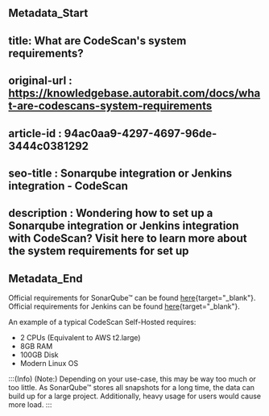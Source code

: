 ## Metadata_Start
## title: What are CodeScan's system requirements?
## original-url : https://knowledgebase.autorabit.com/docs/what-are-codescans-system-requirements
## article-id : 94ac0aa9-4297-4697-96de-3444c0381292
## seo-title : Sonarqube integration or Jenkins integration - CodeScan
## description : Wondering how to set up a Sonarqube integration or Jenkins integration with CodeScan? Visit here to learn more about the system requirements for set up
## Metadata_End
Official requirements for SonarQube™ can be found [here](https://docs.sonarqube.org/latest/){target="_blank"}.
Official requirements for Jenkins can be found [here](https://www.jenkins.io/doc/book/scaling/hardware-recommendations/){target="_blank"}.

An example of a typical CodeScan Self-Hosted requires:

* 2 CPUs (Equivalent to AWS t2.large)
* 8GB RAM
* 100GB Disk
* Modern Linux OS

:::(Info) (Note:)
Depending on your use-case, this may be way too much or too little. As SonarQube™ stores all snapshots for a long time, the data can build up for a large project. Additionally, heavy usage for users would cause more load.
:::
